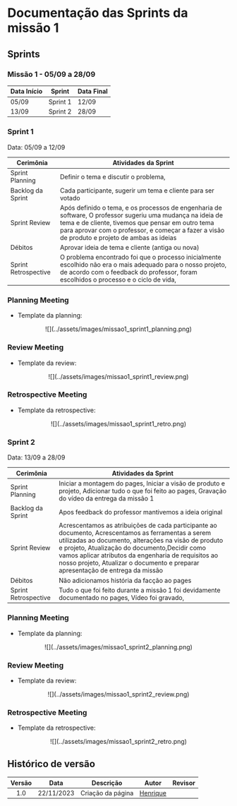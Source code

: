 # Documentação das Sprints da missão 1

## Sprints

### **Missão 1 - 05/09 a 28/09**

| Data Início | Sprint  | Data Final |
|-------------|---------|------------|
| 05/09       | Sprint 1| 12/09      |
| 13/09       | Sprint 2| 28/09      |

### Sprint 1 

Data: 05/09 a 12/09

| Cerimônia                   | Atividades da Sprint       |
|-----------------------------|---------------------------|
| Sprint Planning             | Definir o tema e discutir o problema,  |
| Backlog da Sprint           | Cada participante, sugerir um tema e cliente para ser votado |
| Sprint Review               | Após definido o tema, e os processos de engenharia de software, O professor sugeriu uma mudança na ideia de tema e de cliente, tivemos que pensar em outro tema para aprovar com o professor, e começar a fazer a visão de produto e projeto de ambas as ideias |
| Débitos                     | Aprovar ideia de tema e cliente (antiga ou nova)|
| Sprint Retrospective        | O problema encontrado foi que o processo inicialmente escolhido não era o mais adequado para o nosso projeto, de acordo com o feedback do professor, foram escolhidos o processo e o ciclo de vida, |

### **Planning Meeting**
 
- Template da planning:

<center> ![](../assets/images/missao1_sprint1_planning.png) </center>

### **Review Meeting**

- Template da review:

<center> ![](../assets/images/missao1_sprint1_review.png) </center>

### **Retrospective Meeting**

- Template da retrospective:

<center> ![](../assets/images/missao1_sprint1_retro.png) </center>

### Sprint 2

Data: 13/09 a 28/09

| Cerimônia                   | Atividades da Sprint       |
|-----------------------------|---------------------------|
| Sprint Planning             | Iniciar a montagem do pages, Iniciar a visão de produto e projeto, Adicionar tudo o que foi feito ao pages, Gravação do vídeo da entrega da missão 1 |
| Backlog da Sprint           | Apos feedback do professor mantivemos a ideia original |
| Sprint Review               | Acrescentamos as atribuições de cada participante ao documento, Acrescentamos as ferramentas a serem utilizadas ao documento, alterações na visão de produto e projeto, Atualização do documento,Decidir como vamos aplicar atributos da engenharia de requisitos ao nosso projeto, Atualizar o documento e preparar apresentação de entrega da missão |
| Débitos                     | Não adicionamos história da facção ao pages |
| Sprint Retrospective        | Tudo o que foi feito durante a missão 1 foi devidamente documentado no pages, Vídeo foi gravado,  |

### **Planning Meeting**
 
- Template da planning:

<center> ![](../assets/images/missao1_sprint2_planning.png) </center>

### **Review Meeting**

- Template da review:

<center> ![](../assets/images/missao1_sprint2_review.png) </center>

### **Retrospective Meeting**

- Template da retrospective:

<center> ![](../assets/images/missao1_sprint2_retro.png) </center>

## Histórico de versão

| Versão |    Data    |      Descrição       |  Autor  | Revisor |
| :----: | :--------: | :------------------: | :-----: | :-----: |
|  1.0   | 22/11/2023 | Criação da página | [Henrique](https://github.com/henriqtorresl) |   |